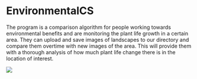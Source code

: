 # EnvironmentalCS

The program is a comparison algorithm for people working towards environmental benefits and are monitoring the plant life growth in a
certain area. They can upload and save images of landscapes to our directory and compare them overtime with new images of the area. This 
will provide them with a thorough analysis of how much plant life change there is in the location of interest.

![](/Tree1.png)
